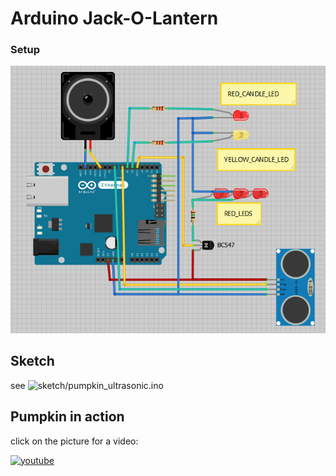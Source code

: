 Arduino Jack-O-Lantern
======================

### Setup 

![Fritzing](/doc/fritzing.png?raw=true)

## Sketch

see  ![sketch/pumpkin_ultrasonic.ino](sketch/pumpkin_ultrasonic.ino)

## Pumpkin in action

click on the picture for a video:

[![youtube](http://img.youtube.com/vi/KduDpjfR2xE/0.jpg)](http://www.youtube.com/watch?v=KduDpjfR2xE)


